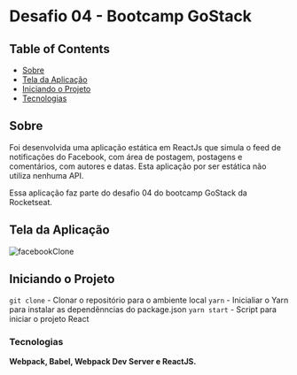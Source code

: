 # Desafio 04 - Bootcamp GoStack

## Table of Contents

- [Sobre](#about)
- [Tela da Aplicação](#demo)
- [Iniciando o Projeto](#getting_started)
- [Tecnologias](#usage)

## Sobre <a name = "about"></a>

Foi desenvolvida uma aplicação estática em ReactJs que simula o feed de notificações do Facebook, com área de postagem, postagens e comentários, com autores e datas.
Esta aplicação por ser estática não utiliza nenhuma API.

Essa aplicação faz parte do desafio 04 do bootcamp GoStack da Rocketseat.

## Tela da Aplicação <a name = "demo"></a>

![facebookClone](https://user-images.githubusercontent.com/37941820/75460059-bca64580-595f-11ea-92fd-3aafa4689aad.png)

## Iniciando o Projeto <a name = "getting_started"></a>

`git clone` - Clonar o repositório para o ambiente local
`yarn` - Inicialiar o Yarn para instalar as dependênncias do package.json
`yarn start` - Script para iniciar o projeto React

### Tecnologias

**Webpack, Babel, Webpack Dev Server e ReactJS.**
